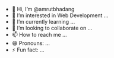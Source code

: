 - 👋 Hi, I’m @amrutbhadang
- 👀 I’m interested in Web Development ...
- 🌱 I’m currently learning ...
- 💞️ I’m looking to collaborate on ...
- 📫 How to reach me ...
- 😄 Pronouns: ...
- ⚡ Fun fact: ...

<!---
amrutbhadang/amrutbhadang is a ✨ special ✨ repository because its `README.md` (this file) appears on your GitHub profile.
You can click the Preview link to take a look at your changes.
--->
